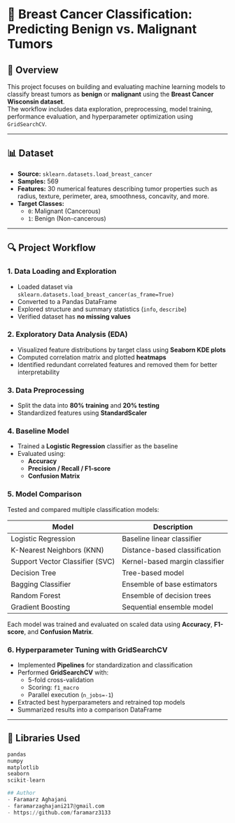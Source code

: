 # 🧠 Breast Cancer Classification: Predicting Benign vs. Malignant Tumors

## 📘 Overview
This project focuses on building and evaluating machine learning models to classify breast tumors as **benign** or **malignant** using the **Breast Cancer Wisconsin dataset**.  
The workflow includes data exploration, preprocessing, model training, performance evaluation, and hyperparameter optimization using `GridSearchCV`.

---

## 📊 Dataset
- **Source:** `sklearn.datasets.load_breast_cancer`
- **Samples:** 569
- **Features:** 30 numerical features describing tumor properties such as radius, texture, perimeter, area, smoothness, concavity, and more.
- **Target Classes:**
  - `0`: Malignant (Cancerous)
  - `1`: Benign (Non-cancerous)

---

## 🔍 Project Workflow

### 1. Data Loading and Exploration
- Loaded dataset via `sklearn.datasets.load_breast_cancer(as_frame=True)`
- Converted to a Pandas DataFrame
- Explored structure and summary statistics (`info`, `describe`)
- Verified dataset has **no missing values**

### 2. Exploratory Data Analysis (EDA)
- Visualized feature distributions by target class using **Seaborn KDE plots**
- Computed correlation matrix and plotted **heatmaps**
- Identified redundant correlated features and removed them for better interpretability

### 3. Data Preprocessing
- Split the data into **80% training** and **20% testing**
- Standardized features using **StandardScaler**

### 4. Baseline Model
- Trained a **Logistic Regression** classifier as the baseline
- Evaluated using:
  - **Accuracy**
  - **Precision / Recall / F1-score**
  - **Confusion Matrix**

### 5. Model Comparison
Tested and compared multiple classification models:

| Model | Description |
|--------|-------------|
| Logistic Regression | Baseline linear classifier |
| K-Nearest Neighbors (KNN) | Distance-based classification |
| Support Vector Classifier (SVC) | Kernel-based margin classifier |
| Decision Tree | Tree-based model |
| Bagging Classifier | Ensemble of base estimators |
| Random Forest | Ensemble of decision trees |
| Gradient Boosting | Sequential ensemble model |

Each model was trained and evaluated on scaled data using **Accuracy**, **F1-score**, and **Confusion Matrix**.

### 6. Hyperparameter Tuning with GridSearchCV
- Implemented **Pipelines** for standardization and classification
- Performed **GridSearchCV** with:
  - 5-fold cross-validation
  - Scoring: `f1_macro`
  - Parallel execution (`n_jobs=-1`)
- Extracted best hyperparameters and retrained top models
- Summarized results into a comparison DataFrame

---

## 🧩 Libraries Used
```python
pandas
numpy
matplotlib
seaborn
scikit-learn

## Author
- Faramarz Aghajani
- faramarzaghajani217@gmail.com
- https://github.com/faramarz3133
